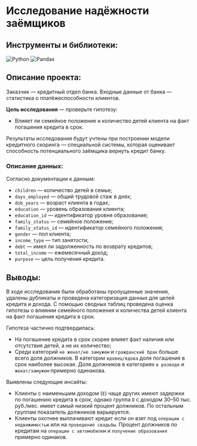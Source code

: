 # Исследование надёжности заёмщиков

## Инструменты и библиотеки:
![Python](https://img.shields.io/badge/-Python-white?style=flat&logo=python)
![Pandas](https://img.shields.io/badge/-Pandas-white?style=flat&logo=pandas&logoColor=130754)
## Описание проекта:
Заказчик — кредитный отдел банка. Входные данные от банка — статистика о платёжеспособности клиентов.

**Цель исследования** — проверьте гипотезу: 

* Влияет ли семейное положение и количество детей клиента на факт погашения кредита в срок.

Результаты исследования будут учтены при построении модели кредитного скоринга — специальной системы, которая оценивает способность потенциального заёмщика вернуть кредит банку.

### Описание данных:
Согласно документации к данным:
* `children` — количество детей в семье;
* `days_employed` — общий трудовой стаж в днях;  
* `dob_years` — возраст клиента в годах;
* `education` — уровень образования клиента;
* `education_id` — идентификатор уровня образования;
* `family_status` — семейное положение;
* `family_status_id` — идентификатор семейного положения;
* `gender` — пол клиента;
* `income_type` — тип занятости;
* `debt` — имел ли задолженность по возврату кредитов;
* `total_income` — ежемесячный доход;
* `purpose` — цель получения кредита.
## Выводы:
В ходе исследования были обработаны пропущенные значения, удалены дубликаты и проведена категоризация данных для целей кредита и дохода. С помощью сводных таблиц проведена оценка гипотезы о влиянии семейного положения и количества детей клиента на факт погашения кредита в срок.

Гипотеза частично подтвердилась:
* На погашение кредита в срок скорее влияет факт наличия или отсутствия детей, а не их количество;
* Среди категорий `не женат/не замужем` и `гражданский брак` больше всего доля должников. В категории `вдовец/вдова` доля погашения в срок наиболее высокая. Доля должников в категориях `в разводе` и `женат/замужем` примерно одинакова.

Выявлены следующие инсайты:
* Клиенты с наименьшим доходом (`E`) чаще других имеют задержки по погашению кредита в срок, однако группа `D` с доходом 30–50 тыс. руб./мес. имеет самый низкий процент должников. По остальным группам показатель должников варьируется.
* Клиенты охотнее выплачивают кредит если он взят под `операции с недвижимостью` или на `проведение свадьбы`. Процент должников по кредитам на `операции с автомобилем` и `получение образования` примерно одинаков.
